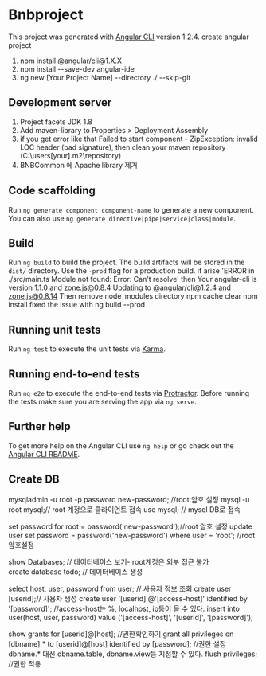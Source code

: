 # Bnbproject

This project was generated with [Angular CLI](https://github.com/angular/angular-cli) version 1.2.4.
create angular project

1. npm install @angular/cli@1.X.X
2. npm install --save-dev angular-ide
3. ng new [Your Project Name] --directory ./ --skip-git

## Development server

1. Project facets JDK 1.8
2. Add maven-library to Properties > Deployment Assembly
3. if you get error like that Failed to start component - ZipException: invalid LOC header (bad signature), 
then clean your maven repository (C:\users\[your]\.m2\repository)  
4. BNBCommon 에 Apache library 제거

## Code scaffolding

Run `ng generate component component-name` to generate a new component. You can also use `ng generate directive|pipe|service|class|module`.

## Build

Run `ng build` to build the project. The build artifacts will be stored in the `dist/` directory. Use the `-prod` flag for a production build.
if arise 'ERROR in ./src/main.ts Module not found: Error: Can't resolve' then
    Your angular-cli is version 1.1.0 and zone.js@0.8.4
    Updating to @angular/cli@1.2.4 and zone.js@0.8.14
    Then
    remove node_modules directory
    npm cache clear
    npm install
    fixed the issue with ng build --prod

## Running unit tests

Run `ng test` to execute the unit tests via [Karma](https://karma-runner.github.io).

## Running end-to-end tests

Run `ng e2e` to execute the end-to-end tests via [Protractor](http://www.protractortest.org/).
Before running the tests make sure you are serving the app via `ng serve`.

## Further help

To get more help on the Angular CLI use `ng help` or go check out the [Angular CLI README](https://github.com/angular/angular-cli/blob/master/README.md).

## Create DB
mysqladmin -u root -p password new-password; //root 암호 설정 
mysql -u root mysql;// root 계정으로 클라이언트 접속
use mysql; // mysql DB로 접속

set password for root = password('new-password');//root 암호 설정
update user set password = password('new-password') where user = 'root'; //root 암호설정

show Databases; // 데이터베이스 보기- root계정은 외부 접근 불가 </br>
create database todo; // 데이터베이스 생성 </br>

select host, user, password from user; // 사용자 정보 조회
create user [userid];// 사용자 생성
create user '[userid]'@'[access-host]' identified by '[password]'; //access-host는 %, localhost, ip등이 올 수 있다.
insert into user(host, user, password) value ('[access-host]', '[userid]', '[password]');

show grants for [userid]@[host]; //권한확인하기
grant all privileges on [dbname].* to [userid]@[host] identified by [password]; //권한 설정 dbname.* 대신 dbname.table, dbname.view등 지정할 수 있다.
flush privileges; //권한 적용

